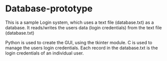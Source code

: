 # Database-prototype
This is a sample Login system, which uses a text file (database.txt) as a database.
It reads/writes the users data (login credentials) from the text file (database.txt)

Python is used to create the GUI, using the tkinter module.
C is used to manage the users login credentials.
Each record in the database.txt is the login credentials of an individual user.
